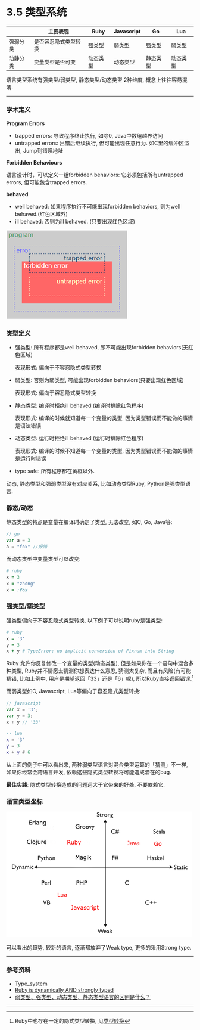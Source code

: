 # 3.5 类型系统

|          | 主要表现             | Ruby     | Javascript | Go       | Lua      |
|----------|----------------------|----------|------------|----------|----------|
| 强弱分类 | 是否容忍隐式类型转换 | 强类型   | 弱类型     | 强类型   | 弱类型   |
| 动静分类 | 变量类型是否可变     | 动态类型 | 动态类型   | 静态类型 | 动态类型 |

语言类型系统有强类型/弱类型, 静态类型/动态类型 2种维度, 概念上往往容易混淆.

---

### 学术定义

**Program Errors**

* trapped errors: 导致程序终止执行, 如除0, Java中数组越界访问
* untrapped errors: 出错后继续执行, 但可能出现任意行为. 如C里的缓冲区溢出, Jump到错误地址

**Forbidden Behaviours**

语言设计时，可以定义一组forbidden behaviors: 它必须包括所有untrapped errors, 但可能包含trapped errors.

**behaved**

* well behaved: 如果程序执行不可能出现forbidden behaviors, 则为well behaved.(红色区域外)
* ill behaved: 否则为ill behaved. (只要出现红色区域)

![Program Errors](/images/programerrors.png)

### 类型定义

* 强类型: 所有程序都是well behaved, 即不可能出现forbidden behaviors(无红色区域)

  表现形式: 偏向于不容忍隐式类型转换

* 弱类型: 否则为弱类型, 可能出现forbidden behaviors(只要出现红色区域)

  表现形式: 偏向于容忍隐式类型转换

* 静态类型: 编译时拒绝ill behaved (编译时排除红色程序)

  表现形式: 编译的时候就知道每一个变量的类型, 因为类型错误而不能做的事情是语法错误

* 动态类型: 运行时拒绝ill behaved (运行时排除红色程序)

  表现形式: 编译的时候不知道每一个变量的类型, 因为类型错误而不能做的事情是运行时错误

* type safe: 所有程序都在黄框以外.

动态, 静态类型和强弱类型没有对应关系, 比如动态类型Ruby, Python是强类型语言.

### 静态/动态

静态类型的特点是变量在编译时确定了类型, 无法改变, 如C, Go, Java等:

```go
// go
var a = 3
a = "fox" //报错
```

而动态类型中变量类型可以改变:

```ruby
# ruby
x = 3
x = "zhong"
x = :fox
```

### 强类型/弱类型

强类型偏向于不容忍隐式类型转换, 以下例子可以说明ruby是强类型:

```ruby
# ruby
x = '3'
y = 3
x + y # TypeError: no implicit conversion of Fixnum into String
```

Ruby  允许你反复修改一个变量的类型(动态类型), 但是如果你在一个语句中混合多种类型, Ruby并不情愿去猜测你想表达什么意思, 猜测太复杂, 而且有风险(有可能猜错, 比如上例中, 用户是期望返回「33」还是「6」呢), 所以Ruby直接返回错误.[^注1]

而弱类型如C, Javascript, Lua等偏向于容忍隐式类型转换:

```javascript
// javascript
var x = '3';
var y = 3;
x + y // '33'
```

```lua
-- lua
x = '3'
y = 3
x + y # 6
```

从上面的例子中可以看出来, 两种弱类型语言对混合类型运算的「猜测」不一样, 如果你经常会跨语言开发, 依赖这些隐式类型转换将可能造成潜在的bug.

**最佳实践**: 隐式类型转换造成的问题远大于它带来的好处, 不要依赖它.

### 语言类型坐标

![语言类型坐标](/images/type_system.png)

可以看出的趋势, 较新的语言, 逐渐都放弃了Weak type, 更多的采用Strong type.

---

### 参考资料

* [Type_system](https://en.wikipedia.org/wiki/Type_system)
* [Ruby is dynamically AND strongly typed](http://www.rubyfleebie.com/ruby-is-dynamically-and-strongly-typed/)
* [弱类型、强类型、动态类型、静态类型语言的区别是什么？](https://www.zhihu.com/question/19918532)

---

[^注1]: Ruby中也存在一定的隐式类型转换, 见[类型转换](/chapter3/conversion.html#1-ruby)

